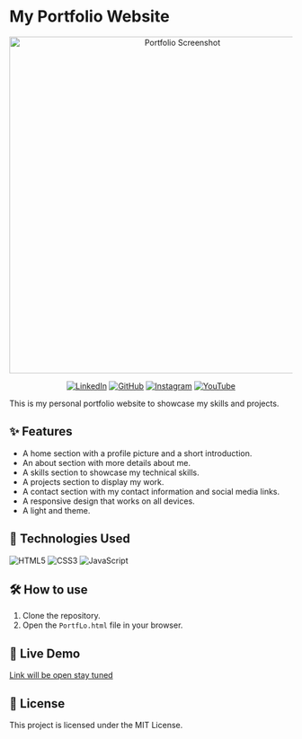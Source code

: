 # My Portfolio Website

<p align="center">
  <img src="https://your-screenshot-url.com/screenshot.gif" alt="Portfolio Screenshot" width="600"/>
</p>

<p align="center">
  <a href="https://www.linkedin.com/in/kaushik-singha-1aa0b9333/"><img src="https://img.shields.io/badge/LinkedIn-0077B5?style=for-the-badge&logo=linkedin&logoColor=white" alt="LinkedIn"/></a>
  <a href="https://github.com/KaushikSingha833"><img src="https://img.shields.io/badge/GitHub-100000?style=for-the-badge&logo=github&logoColor=white" alt="GitHub"/></a>
  <a href="https://www.instagram.com/kaushik_588?igsh=N2lxd3JscG9haThy"><img src="https://img.shields.io/badge/Instagram-E4405F?style=for-the-badge&logo=instagram&logoColor=white" alt="Instagram"/></a>
  <a href="https://www.youtube.com/feed/you"><img src="https://img.shields.io/badge/YouTube-FF0000?style=for-the-badge&logo=youtube&logoColor=white" alt="YouTube"/></a>
</p>

This is my personal portfolio website to showcase my skills and projects.

## ✨ Features

*   A home section with a profile picture and a short introduction.
*   An about section with more details about me.
*   A skills section to showcase my technical skills.
*   A projects section to display my work.
*   A contact section with my contact information and social media links.
*   A responsive design that works on all devices.
*   A light and theme.

## 🚀 Technologies Used

<p align="left">
  <img src="https://img.shields.io/badge/HTML5-E34F26?style=for-the-badge&logo=html5&logoColor=white" alt="HTML5"/>
  <img src="https://img.shields.io/badge/CSS3-1572B6?style=for-the-badge&logo=css3&logoColor=white" alt="CSS3"/>
  <img src="https://img.shields.io/badge/JavaScript-F7DF1E?style=for-the-badge&logo=javascript&logoColor=white" alt="JavaScript"/>
</p>

## 🛠️ How to use

1.  Clone the repository.
2.  Open the `PortfLo.html` file in your browser.

## 🔗 Live Demo

[Link will be open stay tuned](https://your-live-portfolio-url.com)


## 📄 License

This project is licensed under the MIT License.
